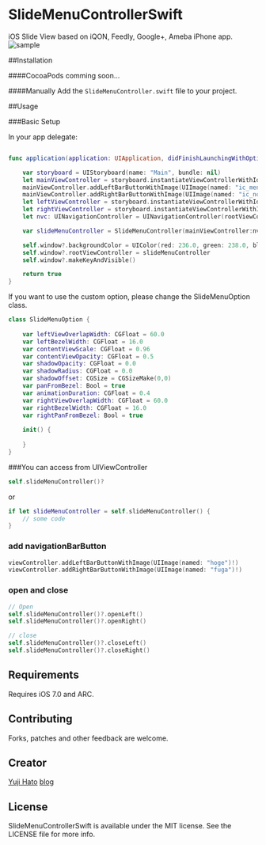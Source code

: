 SlideMenuControllerSwift
========================

iOS Slide View based on iQON, Feedly, Google+, Ameba iPhone app.
![sample](SlideMenuControllerSwift/Screenshots/SlideMenuControllerSwift.gif)

##Installation

####CocoaPods
comming soon...

####Manually
Add the `SlideMenuController.swift` file to your project. 

##Usage

###Basic Setup

In your app delegate:

```swift

func application(application: UIApplication, didFinishLaunchingWithOptions launchOptions: [NSObject: AnyObject]?) -> Bool {

    var storyboard = UIStoryboard(name: "Main", bundle: nil)
    let mainViewController = storyboard.instantiateViewControllerWithIdentifier("MainViewController") as MainViewController
    mainViewController.addLeftBarButtonWithImage(UIImage(named: "ic_menu_black_24dp")!)
    mainViewController.addRightBarButtonWithImage(UIImage(named: "ic_notifications_black_24dp")!)    
    let leftViewController = storyboard.instantiateViewControllerWithIdentifier("LeftViewController") as LeftViewController
    let rightViewController = storyboard.instantiateViewControllerWithIdentifier("RightViewController") as RightViewController
    let nvc: UINavigationController = UINavigationController(rootViewController: mainViewController)

    var slideMenuController = SlideMenuController(mainViewController:nvc, leftMenuViewController: leftViewController, rightMenuViewController: rightViewController)

    self.window?.backgroundColor = UIColor(red: 236.0, green: 238.0, blue: 241.0, alpha: 1.0)
    self.window?.rootViewController = slideMenuController
    self.window?.makeKeyAndVisible()

    return true
}
```

If you want to use the custom option, please change the SlideMenuOption class.

```swift
class SlideMenuOption {
    
    var leftViewOverlapWidth: CGFloat = 60.0
    var leftBezelWidth: CGFloat = 16.0
    var contentViewScale: CGFloat = 0.96
    var contentViewOpacity: CGFloat = 0.5
    var shadowOpacity: CGFloat = 0.0
    var shadowRadius: CGFloat = 0.0
    var shadowOffset: CGSize = CGSizeMake(0,0)
    var panFromBezel: Bool = true
    var animationDuration: CGFloat = 0.4
    var rightViewOverlapWidth: CGFloat = 60.0
    var rightBezelWidth: CGFloat = 16.0
    var rightPanFromBezel: Bool = true
    
    init() {
        
    }
}
```

###You can access from UIViewController

```swift
self.slideMenuController()?
```
or
```swift
if let slideMenuController = self.slideMenuController() {
    // some code
}
```
### add navigationBarButton 
```swift
viewController.addLeftBarButtonWithImage(UIImage(named: "hoge")!)
viewController.addRightBarButtonWithImage(UIImage(named: "fuga")!)
```

### open and close
```swift
// Open
self.slideMenuController()?.openLeft()
self.slideMenuController()?.openRight()

// close
self.slideMenuController()?.closeLeft()
self.slideMenuController()?.closeRight()
```

## Requirements

Requires iOS 7.0 and ARC.


## Contributing

Forks, patches and other feedback are welcome.

## Creator

[Yuji Hato](https://github.com/dekatotoro)
[blog](http://buzzmemo.blogspot.jp/)

## License

SlideMenuControllerSwift is available under the MIT license. See the LICENSE file for more info.
